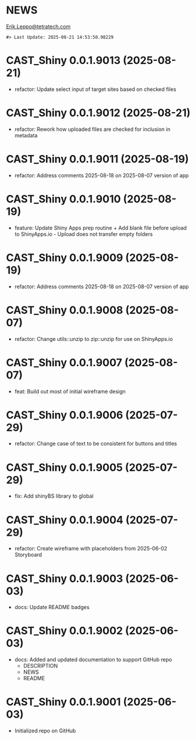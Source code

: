 NEWS
================
<Erik.Leppo@tetratech.com>

<!-- NEWS.md is generated from NEWS.Rmd. Please edit that file -->

    #> Last Update: 2025-08-21 14:53:50.98229

# CAST_Shiny 0.0.1.9013 (2025-08-21)

- refactor: Update select input of target sites based on checked files

# CAST_Shiny 0.0.1.9012 (2025-08-21)

- refactor: Rework how uploaded files are checked for inclusion in
  metadata

# CAST_Shiny 0.0.1.9011 (2025-08-19)

- refactor: Address comments 2025-08-18 on 2025-08-07 version of app

# CAST_Shiny 0.0.1.9010 (2025-08-19)

- feature: Update Shiny Apps prep routine + Add blank file before upload
  to ShinyApps.io - Upload does not transfer empty folders

# CAST_Shiny 0.0.1.9009 (2025-08-19)

- refactor: Address comments 2025-08-18 on 2025-08-07 version of app

# CAST_Shiny 0.0.1.9008 (2025-08-07)

- refactor: Change utils::unzip to zip::unzip for use on ShinyApps.io

# CAST_Shiny 0.0.1.9007 (2025-08-07)

- feat: Build out most of initial wireframe design

# CAST_Shiny 0.0.1.9006 (2025-07-29)

- refactor: Change case of text to be consistent for buttons and titles

# CAST_Shiny 0.0.1.9005 (2025-07-29)

- fix: Add shinyBS library to global

# CAST_Shiny 0.0.1.9004 (2025-07-29)

- refactor: Create wireframe with placeholders from 2025-06-02
  Storyboard

# CAST_Shiny 0.0.1.9003 (2025-06-03)

- docs: Update README badges

# CAST_Shiny 0.0.1.9002 (2025-06-03)

- docs: Added and updated documentation to support GitHub repo
  - DESCRIPTION
  - NEWS
  - README

# CAST_Shiny 0.0.1.9001 (2025-06-03)

- Initialized repo on GitHub
